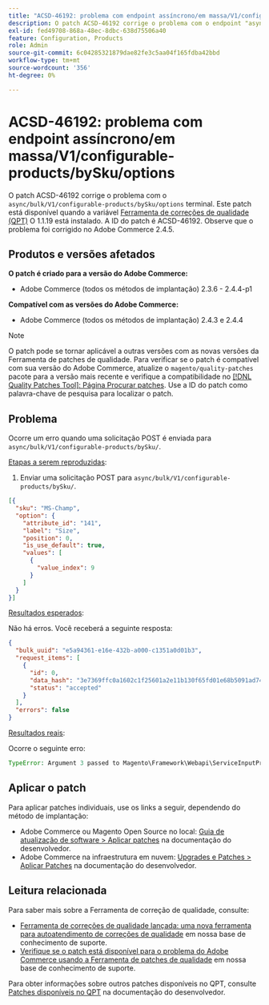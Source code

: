 ```yaml
---
title: "ACSD-46192: problema com endpoint assíncrono/em massa/V1/configurable-products/bySku/options"
description: O patch ACSD-46192 corrige o problema com o endpoint "async/bulk/V1/configurable-products/bySku/options". Este patch está disponível quando a [Ferramenta de correções de qualidade (QPT)](/help/announcements/adobe-commerce-announcements/magento-quality-patches-released-new-tool-to-self-serve-quality-patches.md) 1.1.19 está instalada. A ID do patch é ACSD-46192. Observe que o problema foi corrigido no Adobe Commerce 2.4.5.
exl-id: fed49708-868a-48ec-8dbc-638d75506a40
feature: Configuration, Products
role: Admin
source-git-commit: 6c04285321879dae82fe3c5aa04f165fdba42bbd
workflow-type: tm+mt
source-wordcount: '356'
ht-degree: 0%

---
```


# ACSD-46192: problema com endpoint assíncrono/em massa/V1/configurable-products/bySku/options

O patch ACSD-46192 corrige o problema com o `async/bulk/V1/configurable-products/bySku/options` terminal. Este patch está disponível quando a variável [Ferramenta de correções de qualidade (QPT)](/help/announcements/adobe-commerce-announcements/magento-quality-patches-released-new-tool-to-self-serve-quality-patches.md) O 1.1.19 está instalado. A ID do patch é ACSD-46192. Observe que o problema foi corrigido no Adobe Commerce 2.4.5.

## Produtos e versões afetados

**O patch é criado para a versão do Adobe Commerce:**

* Adobe Commerce (todos os métodos de implantação) 2.3.6 - 2.4.4-p1

**Compatível com as versões do Adobe Commerce:**

* Adobe Commerce (todos os métodos de implantação) 2.4.3 e 2.4.4

>[!NOTE]
>
>O patch pode se tornar aplicável a outras versões com as novas versões da Ferramenta de patches de qualidade. Para verificar se o patch é compatível com sua versão do Adobe Commerce, atualize o `magento/quality-patches` pacote para a versão mais recente e verifique a compatibilidade no [[!DNL Quality Patches Tool]: Página Procurar patches](https://devdocs.magento.com/quality-patches/tool.html#patch-grid). Use a ID do patch como palavra-chave de pesquisa para localizar o patch.

## Problema

Ocorre um erro quando uma solicitação POST é enviada para `async/bulk/V1/configurable-products/bySku/`.

<u>Etapas a serem reproduzidas</u>:

1. Enviar uma solicitação POST para `async/bulk/V1/configurable-products/bySku/`.

```JSON
[{
  "sku": "MS-Champ",
  "option": {
    "attribute_id": "141",
    "label": "Size",
    "position": 0,
    "is_use_default": true,
    "values": [
      {
        "value_index": 9
      }
    ]
  }
}]
```

<u>Resultados esperados</u>:

Não há erros. Você receberá a seguinte resposta:

```JSON
{
  "bulk_uuid": "e5a94361-e16e-432b-a000-c1351a0d01b3",
  "request_items": [
    {
      "id": 0,
      "data_hash": "3e7369ffc0a1602c1f25601a2e11b130f65fd01e68b5091ad746d0cac5b7f35d",
      "status": "accepted"
    }
  ],
  "errors": false
}
```

<u>Resultados reais</u>:

Ocorre o seguinte erro:

```PHP
TypeError: Argument 3 passed to Magento\Framework\Webapi\ServiceInputProcessor::process() must be of the type array, string given, called in /var/www/html/vendor/magento/module-webapi-async/Controller/Rest/Asynchronous/InputParamsResolver.php on line 154 and defined in /var/www/html/vendor/magento/framework/Webapi/ServiceInputProcessor.php:172
```

## Aplicar o patch

Para aplicar patches individuais, use os links a seguir, dependendo do método de implantação:

* Adobe Commerce ou Magento Open Source no local: [Guia de atualização de software > Aplicar patches](https://devdocs.magento.com/guides/v2.4/comp-mgr/patching/mqp.html) na documentação do desenvolvedor.
* Adobe Commerce na infraestrutura em nuvem: [Upgrades e Patches > Aplicar Patches](https://devdocs.magento.com/cloud/project/project-patch.html) na documentação do desenvolvedor.

## Leitura relacionada

Para saber mais sobre a Ferramenta de correção de qualidade, consulte:

* [Ferramenta de correções de qualidade lançada: uma nova ferramenta para autoatendimento de correções de qualidade](/help/announcements/adobe-commerce-announcements/magento-quality-patches-released-new-tool-to-self-serve-quality-patches.md) em nossa base de conhecimento de suporte.
* [Verifique se o patch está disponível para o problema do Adobe Commerce usando a Ferramenta de patches de qualidade](/help/support-tools/patches-available-in-qpt-tool/check-patch-for-magento-issue-with-magento-quality-patches.md) em nossa base de conhecimento de suporte.

Para obter informações sobre outros patches disponíveis no QPT, consulte [Patches disponíveis no QPT](https://devdocs.magento.com/quality-patches/tool.html#patch-grid) na documentação do desenvolvedor.
